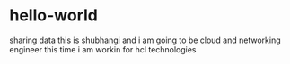 # hello-world
sharing data
this is shubhangi and i am going to be cloud and networking engineer
this time i am workin for hcl technologies
